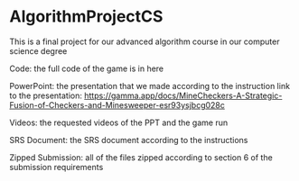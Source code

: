 # AlgorithmProjectCS
This is a final project for our advanced algorithm course in our computer science degree

Code: the full code of the game is in here

PowerPoint: the presentation that we made according to the instruction
link to the presentation: https://gamma.app/docs/MineCheckers-A-Strategic-Fusion-of-Checkers-and-Minesweeper-esr93ysjbcg028c

Videos: the requested videos of the PPT and the game run

SRS Document: the SRS document according to the instructions

Zipped Submission: all of the files zipped according to section 6 of the submission requirements 